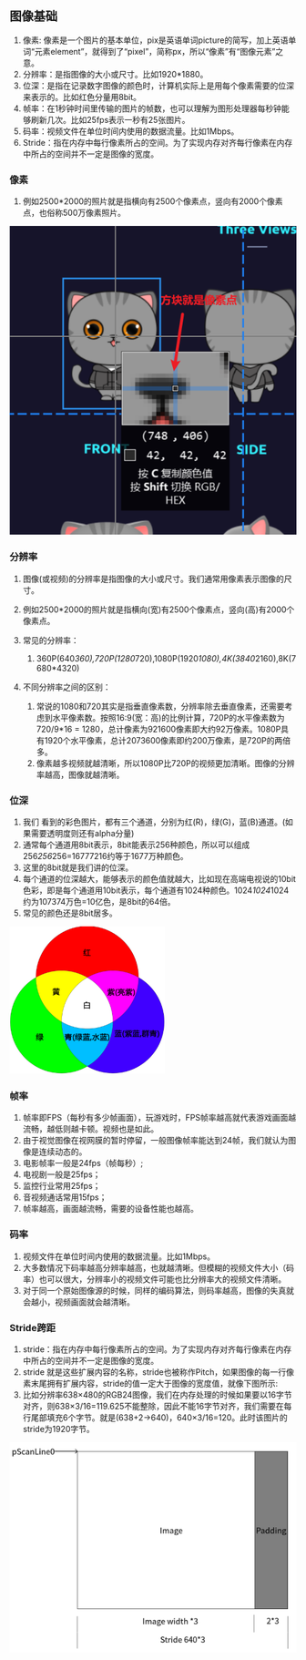 
## 图像基础

1. 像素: 像素是一个图片的基本单位，pix是英语单词picture的简写，加上英语单词“元素element”，就得到了“pixel”，简称px，所以“像素”有“图像元素”之意。
2. 分辨率：是指图像的大小或尺寸。比如1920*1880。
3. 位深：是指在记录数字图像的颜色时，计算机实际上是用每个像素需要的位深来表示的。比如红色分量用8bit。
4. 帧率：在1秒钟时间里传输的图片的帧数，也可以理解为图形处理器每秒钟能够刷新几次。比如25fps表示一秒有25张图片。
5. 码率：视频文件在单位时间内使用的数据流量。比如1Mbps。
6. Stride：指在内存中每行像素所占的空间。为了实现内存对齐每行像素在内存中所占的空间并不一定是图像的宽度。

### 像素

1. 例如2500*2000的照片就是指横向有2500个像素点，竖向有2000个像素点，也俗称500万像素照片。

![像素](../../resource/音视频学习/pixel.png)


### 分辨率

1. 图像(或视频)的分辨率是指图像的大小或尺寸。我们通常用像素表示图像的尺寸。
2. 例如2500*2000的照片就是指横向(宽)有2500个像素点，竖向(高)有2000个像素点。

3. 常见的分辨率：
	1. 360P(640*360),720P(1280*720),1080P(1920*1080),4K(3840*2160),8K(7680*4320)

4. 不同分辨率之间的区别：
	1. 常说的1080和720其实是指垂直像素数，分辨率除去垂直像素，还需要考虑到水平像素数。按照16:9(宽：高)的比例计算，720P的水平像素数为720/9*16 = 1280，总计像素为921600像素即大约92万像素。1080P具有1920个水平像素，总计2073600像素即约200万像素，是720P的两倍多。
	2. 像素越多视频就越清晰，所以1080P比720P的视频更加清晰。图像的分辨率越高，图像就越清晰。


### 位深

1. 我们 看到的彩色图片，都有三个通道，分别为红(R)，绿(G)，蓝(B)通道。(如果需要透明度则还有alpha分量)
2. 通常每个通道用8bit表示，8bit能表示256种颜色，所以可以组成256*256*256=16777216约等于1677万种颜色。
3. 这里的8bit就是我们讲的位深。
4. 每个通道的位深越大，能够表示的颜色值就越大，比如现在高端电视说的10bit色彩，即是每个通道用10bit表示，每个通道有1024种颜色。1024*1024*1024约为107374万色=10亿色，是8bit的64倍。
5. 常见的颜色还是8bit居多。


![bitdepth](../../resource/音视频学习/bitdepth.png)

### 帧率

1. 帧率即FPS（每秒有多少帧画面），玩游戏时，FPS帧率越高就代表游戏画面越流畅，越低则越卡顿。视频也是如此。
2. 由于视觉图像在视网膜的暂时停留，一般图像帧率能达到24帧，我们就认为图像是连续动态的。
3. 电影帧率一般是24fps（帧每秒）;
4. 电视剧一般是25fps；
5. 监控行业常用25fps；
6. 音视频通话常用15fps；
7. 帧率越高，画面越流畅，需要的设备性能也越高。

### 码率

1. 视频文件在单位时间内使用的数据流量。比如1Mbps。
2. 大多数情况下码率越高分辨率越高，也就越清晰。但模糊的视频文件大小（码率）也可以很大，分辨率小的视频文件可能也比分辨率大的视频文件清晰。
3. 对于同一个原始图像源的时候，同样的编码算法，则码率越高，图像的失真就会越小，视频画面就会越清晰。

### Stride跨距

1. stride：指在内存中每行像素所占的空间。为了实现内存对齐每行像素在内存中所占的空间并不一定是图像的宽度。
2. stride 就是这些扩展内容的名称，stride也被称作Pitch，如果图像的每一行像素末尾拥有扩展内容，stride的值一定大于图像的宽度值，就像下图所示:
3. 比如分辨率638×480的RGB24图像，我们在内存处理的时候如果要以16字节对齐，则638×3/16=119.625不能整除，因此不能16字节对齐，我们需要在每行尾部填充6个字节。就是(638+2->640)，640×3/16=120。此时该图片的stride为1920字节。

![Stride](../../resource/音视频学习/Stride.png)
